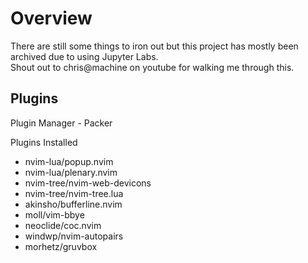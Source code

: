 # Overview
There are still some things to iron out but this project has mostly been archived due to using Jupyter Labs.  
Shout out to chris@machine on youtube for walking me through this.

## Plugins

Plugin Manager - Packer

Plugins Installed
- nvim-lua/popup.nvim
- nvim-lua/plenary.nvim
- nvim-tree/nvim-web-devicons
- nvim-tree/nvim-tree.lua
- akinsho/bufferline.nvim
- moll/vim-bbye
- neoclide/coc.nvim
- windwp/nvim-autopairs
- morhetz/gruvbox


